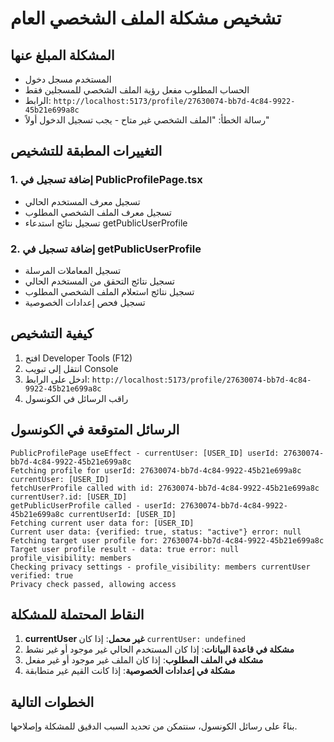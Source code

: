 # تشخيص مشكلة الملف الشخصي العام

## المشكلة المبلغ عنها
- المستخدم مسجل دخول
- الحساب المطلوب مفعل رؤية الملف الشخصي للمسجلين فقط
- الرابط: `http://localhost:5173/profile/27630074-bb7d-4c84-9922-45b21e699a8c`
- رسالة الخطأ: "الملف الشخصي غير متاح - يجب تسجيل الدخول أولاً"

## التغييرات المطبقة للتشخيص

### 1. إضافة تسجيل في PublicProfilePage.tsx
- تسجيل معرف المستخدم الحالي
- تسجيل معرف الملف الشخصي المطلوب
- تسجيل نتائج استدعاء getPublicUserProfile

### 2. إضافة تسجيل في getPublicUserProfile
- تسجيل المعاملات المرسلة
- تسجيل نتائج التحقق من المستخدم الحالي
- تسجيل نتائج استعلام الملف الشخصي المطلوب
- تسجيل فحص إعدادات الخصوصية

## كيفية التشخيص

1. افتح Developer Tools (F12)
2. انتقل إلى تبويب Console
3. ادخل على الرابط: `http://localhost:5173/profile/27630074-bb7d-4c84-9922-45b21e699a8c`
4. راقب الرسائل في الكونسول

## الرسائل المتوقعة في الكونسول

```
PublicProfilePage useEffect - currentUser: [USER_ID] userId: 27630074-bb7d-4c84-9922-45b21e699a8c
Fetching profile for userId: 27630074-bb7d-4c84-9922-45b21e699a8c currentUser: [USER_ID]
fetchUserProfile called with id: 27630074-bb7d-4c84-9922-45b21e699a8c currentUser?.id: [USER_ID]
getPublicUserProfile called - userId: 27630074-bb7d-4c84-9922-45b21e699a8c currentUserId: [USER_ID]
Fetching current user data for: [USER_ID]
Current user data: {verified: true, status: "active"} error: null
Fetching target user profile for: 27630074-bb7d-4c84-9922-45b21e699a8c
Target user profile result - data: true error: null profile_visibility: members
Checking privacy settings - profile_visibility: members currentUser verified: true
Privacy check passed, allowing access
```

## النقاط المحتملة للمشكلة

1. **currentUser غير محمل**: إذا كان `currentUser: undefined`
2. **مشكلة في قاعدة البيانات**: إذا كان المستخدم الحالي غير موجود أو غير نشط
3. **مشكلة في الملف المطلوب**: إذا كان الملف غير موجود أو غير مفعل
4. **مشكلة في إعدادات الخصوصية**: إذا كانت القيم غير متطابقة

## الخطوات التالية
بناءً على رسائل الكونسول، سنتمكن من تحديد السبب الدقيق للمشكلة وإصلاحها.

